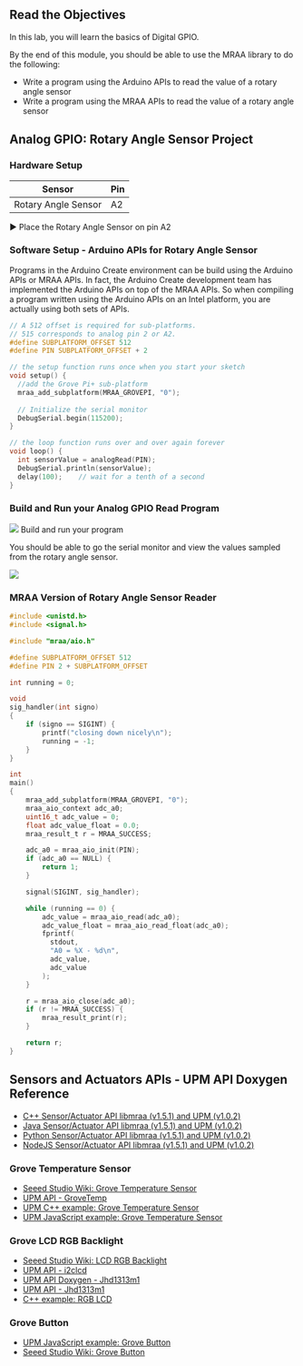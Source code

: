 ## Read the Objectives

In this lab, you will learn the basics of Digital GPIO.

By the end of this module, you should be able to use the MRAA library to do the following:

* Write a program using the Arduino APIs to read the value of a rotary angle sensor
* Write a program using the MRAA APIs to read the value of a rotary angle sensor

## Analog GPIO: Rotary Angle Sensor Project

### Hardware Setup

Sensor | Pin
--- | ---
Rotary Angle Sensor | A2

:arrow_forward: Place the Rotary Angle Sensor on pin A2

### Software Setup - Arduino APIs for Rotary Angle Sensor

Programs in the Arduino Create environment can be build using the Arduino APIs or MRAA APIs.  In fact, the Arduino Create development team has implemented the Arduino APIs on top of the MRAA APIs. So when compiling a program written using the Arduino APIs on an Intel platform, you are actually using both sets of APIs.

```c
// A 512 offset is required for sub-platforms.
// 515 corresponds to analog pin 2 or A2.
#define SUBPLATFORM_OFFSET 512
#define PIN SUBPLATFORM_OFFSET + 2

// the setup function runs once when you start your sketch
void setup() {
  //add the Grove Pi+ sub-platform
  mraa_add_subplatform(MRAA_GROVEPI, "0");
  
  // Initialize the serial monitor
  DebugSerial.begin(115200);
}

// the loop function runs over and over again forever
void loop() {
  int sensorValue = analogRead(PIN);
  DebugSerial.println(sensorValue);
  delay(100);    // wait for a tenth of a second
}
```

### Build and Run your Analog GPIO Read Program

![](./images/action.png) Build and run your program

You should be able to go the serial monitor and view the values sampled from the rotary angle sensor.

![](./images/Grove-potential.png)

### MRAA Version of Rotary Angle Sensor Reader

```c
#include <unistd.h>
#include <signal.h>

#include "mraa/aio.h"

#define SUBPLATFORM_OFFSET 512
#define PIN 2 + SUBPLATFORM_OFFSET

int running = 0;

void
sig_handler(int signo)
{
    if (signo == SIGINT) {
        printf("closing down nicely\n");
        running = -1;
    }
}

int
main()
{
    mraa_add_subplatform(MRAA_GROVEPI, "0");
    mraa_aio_context adc_a0;
    uint16_t adc_value = 0;
    float adc_value_float = 0.0;
    mraa_result_t r = MRAA_SUCCESS;

    adc_a0 = mraa_aio_init(PIN);
    if (adc_a0 == NULL) {
        return 1;
    }

    signal(SIGINT, sig_handler);

    while (running == 0) {
        adc_value = mraa_aio_read(adc_a0);
        adc_value_float = mraa_aio_read_float(adc_a0);
        fprintf(
          stdout, 
          "A0 = %X - %d\n", 
          adc_value, 
          adc_value
        );
    }

    r = mraa_aio_close(adc_a0);
    if (r != MRAA_SUCCESS) {
        mraa_result_print(r);
    }

    return r;
}

```

## Sensors and Actuators APIs - UPM API Doxygen Reference

*   [C++ Sensor/Actuator API libmraa (v1.5.1) and UPM (v1.0.2)](https://iotdk.intel.com/docs/master/upm/)
*   [Java Sensor/Actuator API libmraa (v1.5.1) and UPM (v1.0.2)](https://iotdk.intel.com/docs/master/upm/java/)
*   [Python Sensor/Actuator API libmraa (v1.5.1) and UPM (v1.0.2)](https://iotdk.intel.com/docs/master/upm/python/)
*   [NodeJS Sensor/Actuator API libmraa (v1.5.1) and UPM (v1.0.2)](https://iotdk.intel.com/docs/master/upm/node/)

### Grove Temperature Sensor

*   [Seeed Studio Wiki: Grove Temperature Sensor](http://www.seeedstudio.com/wiki/Grove_-_Temperature_Sensor_V1.2)
*   [UPM API - GroveTemp](http://iotdk.intel.com/docs/master/upm/node/classes/grovetemp.html#methods)
*   [UPM C++ example: Grove Temperature Sensor](https://github.com/intel-iot-devkit/upm/blob/master/examples/c%2B%2B/grovetemp.cxx)
*   [UPM JavaScript example: Grove Temperature Sensor](https://github.com/intel-iot-devkit/upm/blob/master/examples/javascript/grovetemp.js)

### Grove LCD RGB Backlight

*   [Seeed Studio Wiki: LCD RGB Backlight](http://www.seeedstudio.com/wiki/Grove_-_LCD_RGB_Backlight)
*   [UPM API - i2clcd](http://iotdk.intel.com/docs/master/upm/node/classes/lcd.html#methods)
*   [UPM API Doxygen - Jhd1313m1](http://iotdk.intel.com/docs/master/upm/node/classes/jhd1313m1.html#methods)
*   [UPM API - Jhd1313m1](https://github.com/intel-iot-devkit/upm/blob/master/examples/c%2B%2B/jhd1313m1-lcd.cxx)
*   [C++ example: RGB LCD](https://github.com/intel-iot-devkit/upm/blob/master/examples/javascript/jhd1313m1-lcd.js)

### Grove Button

*   [UPM JavaScript example: Grove Button](https://github.com/intel-iot-devkit/upm/blob/master/examples/javascript/grovebutton.js)
*   [Seeed Studio Wiki: Grove Button](http://www.seeedstudio.com/wiki/Grove_-_Button)
